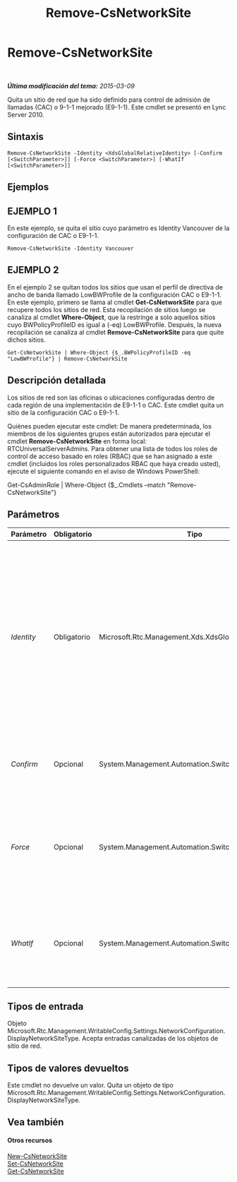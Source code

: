 ﻿---
title: Remove-CsNetworkSite
TOCTitle: Remove-CsNetworkSite
ms:assetid: 07b543a6-3aa0-4fce-85f9-9ddc75d7b14f
ms:mtpsurl: https://technet.microsoft.com/es-es/library/Gg398135(v=OCS.15)
ms:contentKeyID: 48274338
ms.date: 01/07/2017
mtps_version: v=OCS.15
ms.translationtype: HT
---

# Remove-CsNetworkSite

 

_**Última modificación del tema:** 2015-03-09_

Quita un sitio de red que ha sido definido para control de admisión de llamadas (CAC) o 9-1-1 mejorado (E9-1-1). Este cmdlet se presentó en Lync Server 2010.

## Sintaxis

    Remove-CsNetworkSite -Identity <XdsGlobalRelativeIdentity> [-Confirm [<SwitchParameter>]] [-Force <SwitchParameter>] [-WhatIf [<SwitchParameter>]]

## Ejemplos

## EJEMPLO 1

En este ejemplo, se quita el sitio cuyo parámetro es Identity Vancouver de la configuración de CAC o E9-1-1.

    Remove-CsNetworkSite -Identity Vancouver

## EJEMPLO 2

En el ejemplo 2 se quitan todos los sitios que usan el perfil de directiva de ancho de banda llamado LowBWProfile de la configuración CAC o E9-1-1. En este ejemplo, primero se llama al cmdlet **Get-CsNetworkSite** para que recupere todos los sitios de red. Esta recopilación de sitios luego se canaliza al cmdlet **Where-Object**, que la restringe a solo aquellos sitios cuyo BWPolicyProfileID es igual a (-eq) LowBWProfile. Después, la nueva recopilación se canaliza al cmdlet **Remove-CsNetworkSite** para que quite dichos sitios.

    Get-CsNetworkSite | Where-Object {$_.BWPolicyProfileID -eq "LowBWProfile"} | Remove-CsNetworkSite

## Descripción detallada

Los sitios de red son las oficinas o ubicaciones configuradas dentro de cada región de una implementación de E9-1-1 o CAC. Este cmdlet quita un sitio de la configuración CAC o E9-1-1.

Quiénes pueden ejecutar este cmdlet: De manera predeterminada, los miembros de los siguientes grupos están autorizados para ejecutar el cmdlet **Remove-CsNetworkSite** en forma local: RTCUniversalServerAdmins. Para obtener una lista de todos los roles de control de acceso basado en roles (RBAC) que se han asignado a este cmdlet (incluidos los roles personalizados RBAC que haya creado usted), ejecute el siguiente comando en el aviso de Windows PowerShell:

Get-CsAdminRole | Where-Object {$\_.Cmdlets –match "Remove-CsNetworkSite"}

## Parámetros


<table>
<colgroup>
<col style="width: 25%" />
<col style="width: 25%" />
<col style="width: 25%" />
<col style="width: 25%" />
</colgroup>
<thead>
<tr class="header">
<th>Parámetro</th>
<th>Obligatorio</th>
<th>Tipo</th>
<th>Descripción</th>
</tr>
</thead>
<tbody>
<tr class="odd">
<td><p><em>Identity</em></p></td>
<td><p>Obligatorio</p></td>
<td><p>Microsoft.Rtc.Management.Xds.XdsGlobalRelativeIdentity</p></td>
<td><p>Identificador único del objeto de contacto que se quiere quitar. Los sitios se crean únicamente en el ámbito global, por lo que no es necesario especificar el ámbito. En lugar de ello, es necesario especificar solo el Id. del sitio.</p></td>
</tr>
<tr class="even">
<td><p><em>Confirm</em></p></td>
<td><p>Opcional</p></td>
<td><p>System.Management.Automation.SwitchParameter</p></td>
<td><p>Se le pedirá confirmación antes de ejecutar el comando.</p></td>
</tr>
<tr class="odd">
<td><p><em>Force</em></p></td>
<td><p>Opcional</p></td>
<td><p>System.Management.Automation.SwitchParameter</p></td>
<td><p>Suprime las solicitudes de confirmación que, de lo contrario, se mostrarían antes de realizar cambios.</p></td>
</tr>
<tr class="even">
<td><p><em>WhatIf</em></p></td>
<td><p>Opcional</p></td>
<td><p>System.Management.Automation.SwitchParameter</p></td>
<td><p>Describe qué sucedería si se ejecutara el comando sin ejecutarlo realmente.</p></td>
</tr>
</tbody>
</table>


## Tipos de entrada

Objeto Microsoft.Rtc.Management.WritableConfig.Settings.NetworkConfiguration.DisplayNetworkSiteType. Acepta entradas canalizadas de los objetos de sitio de red.

## Tipos de valores devueltos

Este cmdlet no devuelve un valor. Quita un objeto de tipo Microsoft.Rtc.Management.WritableConfig.Settings.NetworkConfiguration.DisplayNetworkSiteType.

## Vea también

#### Otros recursos

[New-CsNetworkSite](new-csnetworksite.md)  
[Set-CsNetworkSite](set-csnetworksite.md)  
[Get-CsNetworkSite](get-csnetworksite.md)

